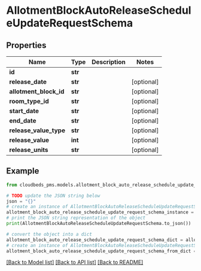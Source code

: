 # AllotmentBlockAutoReleaseScheduleUpdateRequestSchema


## Properties

Name | Type | Description | Notes
------------ | ------------- | ------------- | -------------
**id** | **str** |  | 
**release_date** | **str** |  | [optional] 
**allotment_block_id** | **str** |  | [optional] 
**room_type_id** | **str** |  | [optional] 
**start_date** | **str** |  | [optional] 
**end_date** | **str** |  | [optional] 
**release_value_type** | **str** |  | [optional] 
**release_value** | **int** |  | [optional] 
**release_units** | **str** |  | [optional] 

## Example

```python
from cloudbeds_pms.models.allotment_block_auto_release_schedule_update_request_schema import AllotmentBlockAutoReleaseScheduleUpdateRequestSchema

# TODO update the JSON string below
json = "{}"
# create an instance of AllotmentBlockAutoReleaseScheduleUpdateRequestSchema from a JSON string
allotment_block_auto_release_schedule_update_request_schema_instance = AllotmentBlockAutoReleaseScheduleUpdateRequestSchema.from_json(json)
# print the JSON string representation of the object
print(AllotmentBlockAutoReleaseScheduleUpdateRequestSchema.to_json())

# convert the object into a dict
allotment_block_auto_release_schedule_update_request_schema_dict = allotment_block_auto_release_schedule_update_request_schema_instance.to_dict()
# create an instance of AllotmentBlockAutoReleaseScheduleUpdateRequestSchema from a dict
allotment_block_auto_release_schedule_update_request_schema_from_dict = AllotmentBlockAutoReleaseScheduleUpdateRequestSchema.from_dict(allotment_block_auto_release_schedule_update_request_schema_dict)
```
[[Back to Model list]](../README.md#documentation-for-models) [[Back to API list]](../README.md#documentation-for-api-endpoints) [[Back to README]](../README.md)



